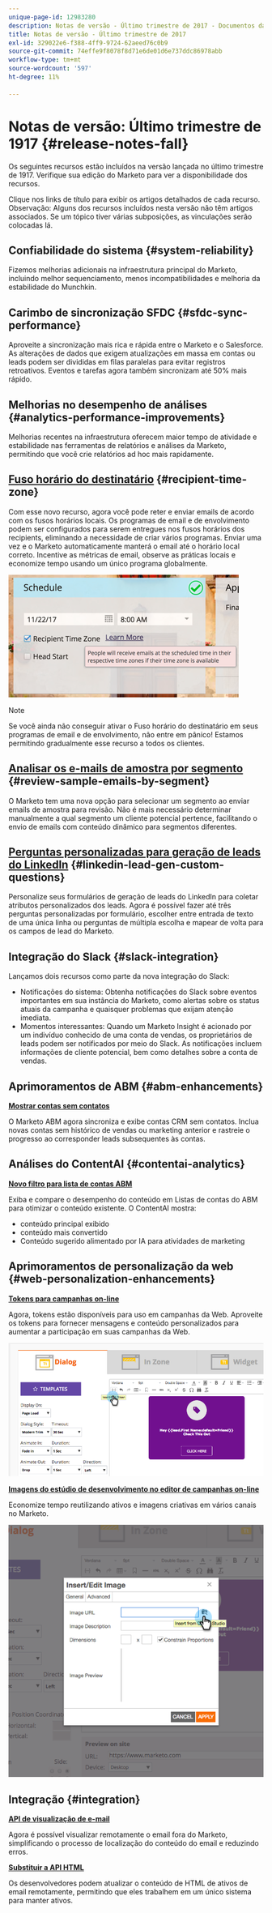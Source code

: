 ```yaml
---
unique-page-id: 12983280
description: Notas de versão - Último trimestre de 2017 - Documentos da Marketo - Documentação do produto
title: Notas de versão - Último trimestre de 2017
exl-id: 329022e6-f388-4ff9-9724-62aeed76c0b9
source-git-commit: 74effe9f8078f8d71e6de01d6e737ddc86978abb
workflow-type: tm+mt
source-wordcount: '597'
ht-degree: 11%

---
```


# Notas de versão: Último trimestre de 1917 {#release-notes-fall}

Os seguintes recursos estão incluídos na versão lançada no último trimestre de 1917. Verifique sua edição do Marketo para ver a disponibilidade dos recursos.

Clique nos links de título para exibir os artigos detalhados de cada recurso. Observação: Alguns dos recursos incluídos nesta versão não têm artigos associados. Se um tópico tiver várias subposições, as vinculações serão colocadas lá.

## Confiabilidade do sistema {#system-reliability}

Fizemos melhorias adicionais na infraestrutura principal do Marketo, incluindo melhor sequenciamento, menos incompatibilidades e melhoria da estabilidade do Munchkin.

## Carimbo de sincronização SFDC {#sfdc-sync-performance}

Aproveite a sincronização mais rica e rápida entre o Marketo e o Salesforce. As alterações de dados que exigem atualizações em massa em contas ou leads podem ser divididas em filas paralelas para evitar registros retroativos. Eventos e tarefas agora também sincronizam até 50% mais rápido.

## Melhorias no desempenho de análises {#analytics-performance-improvements}

Melhorias recentes na infraestrutura oferecem maior tempo de atividade e estabilidade nas ferramentas de relatórios e análises da Marketo, permitindo que você crie relatórios ad hoc mais rapidamente.

## [Fuso horário do destinatário](/help/marketo/product-docs/email-marketing/email-programs/email-program-actions/scheduling-with-recipient-time-zone/understanding-recipient-time-zone.md) {#recipient-time-zone}

Com esse novo recurso, agora você pode reter e enviar emails de acordo com os fusos horários locais. Os programas de email e de envolvimento podem ser configurados para serem entregues nos fusos horários dos recipients, eliminando a necessidade de criar vários programas. Enviar uma vez e o Marketo automaticamente manterá o email até o horário local correto. Incentive as métricas de email, observe as práticas locais e economize tempo usando um único programa globalmente.

![](assets/image2017-11-29-8-3a45-3a47.png)

>[!NOTE]
>
>Se você ainda não conseguir ativar o Fuso horário do destinatário em seus programas de email e de envolvimento, não entre em pânico! Estamos permitindo gradualmente esse recurso a todos os clientes.

## [Analisar os e-mails de amostra por segmento](/help/marketo/product-docs/email-marketing/general/creating-an-email/send-a-sample-email.md) {#review-sample-emails-by-segment}

O Marketo tem uma nova opção para selecionar um segmento ao enviar emails de amostra para revisão. Não é mais necessário determinar manualmente a qual segmento um cliente potencial pertence, facilitando o envio de emails com conteúdo dinâmico para segmentos diferentes.

## [Perguntas personalizadas para geração de leads do LinkedIn](/help/marketo/product-docs/demand-generation/social/social-functions/set-up-linkedin-lead-gen-forms.md) {#linkedin-lead-gen-custom-questions}

Personalize seus formulários de geração de leads do LinkedIn para coletar atributos personalizados dos leads. Agora é possível fazer até três perguntas personalizadas por formulário, escolher entre entrada de texto de uma única linha ou perguntas de múltipla escolha e mapear de volta para os campos de lead do Marketo.

## Integração do Slack {#slack-integration}

Lançamos dois recursos como parte da nova integração do Slack:

* Notificações do sistema: Obtenha notificações do Slack sobre eventos importantes em sua instância do Marketo, como alertas sobre os status atuais da campanha e quaisquer problemas que exijam atenção imediata.
* Momentos interessantes: Quando um Marketo Insight é acionado por um indivíduo conhecido de uma conta de vendas, os proprietários de leads podem ser notificados por meio do Slack. As notificações incluem informações de cliente potencial, bem como detalhes sobre a conta de vendas.

## Aprimoramentos de ABM {#abm-enhancements}

**[Mostrar contas sem contatos](https://docs.marketo.com/x/fKCt)**

O Marketo ABM agora sincroniza e exibe contas CRM sem contatos. Inclua novas contas sem histórico de vendas ou marketing anterior e rastreie o progresso ao corresponder leads subsequentes às contas.

## Análises do ContentAI {#contentai-analytics}

**[Novo filtro para lista de contas ABM](https://docs.marketo.com/x/1BPG)**

Exiba e compare o desempenho do conteúdo em Listas de contas do ABM para otimizar o conteúdo existente. O ContentAI mostra:

* conteúdo principal exibido
* conteúdo mais convertido
* Conteúdo sugerido alimentado por IA para atividades de marketing

## Aprimoramentos de personalização da web {#web-personalization-enhancements}

**[Tokens para campanhas on-line](/help/marketo/product-docs/web-personalization/working-with-web-campaigns/using-the-web-personalization-rich-text-editor.md)**

Agora, tokens estão disponíveis para uso em campanhas da Web. Aproveite os tokens para fornecer mensagens e conteúdo personalizados para aumentar a participação em suas campanhas da Web.

![](assets/image2017-11-16-11-3a25-3a7.png)

**[Imagens do estúdio de desenvolvimento no editor de campanhas on-line](/help/marketo/product-docs/web-personalization/working-with-web-campaigns/using-the-web-personalization-rich-text-editor.md)**

Economize tempo reutilizando ativos e imagens criativas em vários canais no Marketo.

![](assets/image2017-11-16-11-3a26-3a10.png)

## Integração  {#integration}

**[API de visualização de e-mail](https://developers.marketo.com/rest-api/assets/emails/)**

Agora é possível visualizar remotamente o email fora do Marketo, simplificando o processo de localização do conteúdo do email e reduzindo erros.

**[Substituir a API HTML](https://developers.marketo.com/rest-api/assets/emails/)**

Os desenvolvedores podem atualizar o conteúdo de HTML de ativos de email remotamente, permitindo que eles trabalhem em um único sistema para manter ativos.
